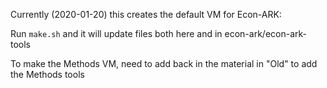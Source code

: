 Currently (2020-01-20) this creates the default VM for Econ-ARK: 

Run `make.sh` and it will update files both here and in econ-ark/econ-ark-tools

To make the Methods VM, need to add back in the material in "Old" to add the Methods tools


